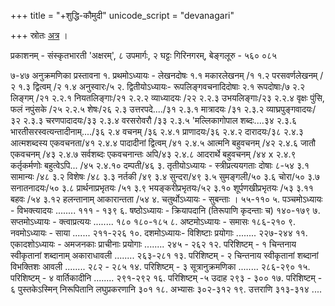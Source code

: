 +++
title = "+शुद्धि-कौमुदी"
unicode_script = "devanagari"

+++
स्रोतः [अत्र](https://archive.org/details/hBcJ_shuddhi-kaumudi-by-janardan-hegde-sanskrit-bharati-publications/page/n1/mode/2up) । 

प्रकाशनम् - संस्कृतभारती 'अक्षरम्', ८ उपमार्गः, २ घट्टः गिरिनगरम्, बेङ्गलूरु - ५६० ०८५ 

७-४७ 
अनुक्रमणिका प्रस्तावना १. प्रथमोऽध्यायः - लेखनदोषः 
१.१ मकारलेखनम् /१ १.२ परसवर्णलेखनम् /२ १.३ द्वित्वम् /२ 
१.४ अनुस्वारः/५ २. द्वितीयोऽध्यायः- रूपलिङ्गवचनादिदोषाः 
२.१ रूपदोषाः/७ २.२ लिङ्गम् /२१ 
२.२.१ नियतलिङ्गाः/२१ २.२.२ व्याध्यादयः /२२ २.२.३ उभयलिङ्गाः/२३ २.२.४ वृक्षः पुंसि, फलं नपुंसके /२५ 
२.२.५ शेषः/२६ २.३ उत्तरपदे..../३१ 
२.३.१ मात्रादयः /३१ २.३.२ व्याघ्रपुङ्गवादयः/३२ २.३.३ चरणपादादयः/३३ २.३.४ वरसरोवरौ /३३ २.३.५ 'मल्लिकागोपाल शब्दः....३४ 
२.३.६ भारतीसरस्वत्यन्तादीनाम्..../३६ २.४ वचनम् /३६ 
२.४.१ प्राणादयः/३६ २.४.२ दारादयः/३८ २.४.३ आत्मशब्दस्य एकवचनता/४१ २.४.४ पादादीनां द्वित्वम् /४१ २.४.५ आत्मनि बहुवचनम् /४२ २.४.६ जातौ एकवचनम् /४३ २.४.७ सर्वशब्दः एकवचनान्तः अपि/४३ २.४.८ आदरार्थे बहुवचनम् /४४ 
x 
२.४.९ कर्तृकर्मणोः बहुत्वेऽपि... /४५ 
२.४.१० दम्पती/४६ ३. तृतीयोऽध्यायः - स्त्रीप्रत्ययगताः दोषाः 
८-५४ ३.१ सामान्यः /४८ ३.२ विशेषः /४८ ३.३ नर्तकी /४९ ३.४ सुन्दरा/४९ ३.५ सुमङ्गली/५० ३.६ चोरा/५० ३.७ सनातनादयः/५० ३.८ प्रार्थनाप्रभृतयः /५१ ३.९ भयङ्करीप्रभृतयः/५२ ३.१० शूर्पणखीप्रभृतयः /५३ 
३.११ बहवः /५४ ३.१२ हलन्तानाम् आकारान्तता /५४ ४. चतुर्थोऽध्यायः - सुबन्ताः । 
५५-११० ५. पञ्चमोऽध्यायः - विभक्त्यादयः ........ १११ - १३९ ६. षष्ठोऽध्यायः - क्रियापदानि (तिरूपाणि कृदन्ताः च) 
१४०-१७९ ७. सप्तमोऽध्यायः - क्त्वाप्रत्ययः ........ १८० 
१८०-१८५ ८. अष्टमोऽध्यायः - समासः 
१८६-२१० ९. नवमोऽध्यायः - साया 
....... 
२११-२२६ १०. दशमोऽध्यायः- विशिष्टाः प्रयोगाः ........ २२७-२४४ ११. एकादशोऽध्यायः - अमजनकाः प्राचीनाः प्रयोगाः 
........ २४५ - २६२ १२. परिशिष्टम् - १ चिन्तनाय स्वीकृतानां शब्दानाम् 
अकाराधावली ........ २६३-२८१ १३. परिशिष्टम् - २ चिन्तनाय स्वीकृतानां शब्दानां 
विभक्तिशः आवली ........ २८२ - २८५ १४. परिशिष्टम् - ३ सूत्रानुक्रमणिका ........ २८६-२९० १५. परिशिष्टम् - ४ वार्तिकादीनि ........ २९१-२९२ १६. परिशिष्टम् -५ उदाह 
२९३ - ३०० १७. परिशिष्टम् - ६ पुस्तकेऽस्मिन् निरूपितानि 
लघुप्रकरणानि 
३०१ १८. अभ्यासः 
३०२-३१२ १९. उत्तराणि 
३१३-३१४ 
.... 
